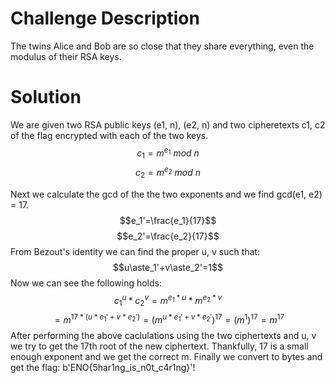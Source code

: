 # Challenge Description

The twins Alice and Bob are so close that they share everything, even the modulus of their RSA keys.

# Solution
We are given two RSA public keys (e1, n), (e2, n) and two cipheretexts c1, c2 of the flag encrypted with each of the two keys. 
$$c_1=m^{e_1}\:mod\:n$$
$$c_2=m^{e_2}\:mod\:n$$

Next we calculate the gcd of the the two exponents and we find gcd(e1, e2) = 17.
$$e_1'=\frac{e_1}{17}$$
$$e_2'=\frac{e_2}{17}$$
From Bezout's identity we can find the proper u, v such that:
$$u\aste_1'+v\aste_2'=1$$
Now we can see the following holds:
$$c_1^{u}*c_2^{v}=m^{e_1*u}*m^{e_2*v}$$ $$=m^{17*(u*e_1'+v*e_2')}={(m^{u*e_1'+v*e_2'})}^{17}=(m^1)^{17}=m^{17}$$
After performing the above caclulations using the two ciphertexts and u, v we try to get the 17th root of the new ciphertext. Thankfully, 17 is a small enough exponent and we get the correct m.
Finally we convert to bytes and get the flag: b'ENO{5har1ng_is_n0t_c4r1ng}'!

